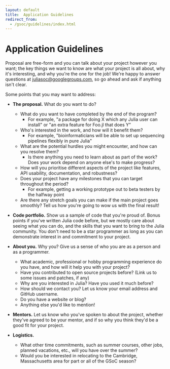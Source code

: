 ```yaml
---
layout: default
title:  Application Guidelines
redirect_from:
  - /gsoc/guidelines/index.html
---
```


# Application Guidelines

Proposal are free-form and you can talk about your project however you want; the key things we want to know are what your project is all about, why it's interesting, and why you're the one for the job! We're happy to answer questions at juliasoc@googlegroups.com, so go ahead and ask if anything isn't clear.

Some points that you may want to address:

* **The proposal.** What do you want to do?
  - What do you want to have completed by the end of the program?
    - For example, "a package for doing X which any Julia user can install" or "an extra feature for Foo.jl that does Y"
  - Who's interested in the work, and how will it benefit them?
    - For example, "bioinformaticians will be able to set up sequencing pipelines flexibly in pure Julia"
  - What are the potential hurdles you might encounter, and how can you resolve them?
    - Is there anything you need to learn about as part of the work? Does your work depend on anyone else's to make progress?
  - How will you prioritise different aspects of the project like features, API usability, documentation, and robustness?
  - Does your project have any milestones that you can target throughout the period?
    - For example, getting a working prototype out to beta testers by the halfway point
  - Are there any stretch goals you can make if the main project goes smoothly? Tell us how you're going to wow us with the final result!

* **Code portfolio.** Show us a sample of code that you're proud of. Bonus points if you've written Julia code before, but we mostly care about seeing what you can do, and the skills that you want to bring to the Julia community. You don't need to be a star programmer as long as you can demonstrate interest in and commitment to your project.

* **About you.** Why you? Give us a sense of who you are as a person and as a programmer.
  - What academic, professional or hobby programming experience do you have, and how will it help you with your project?
  - Have you contributed to open source projects before? (Link us to some issues and patches, if any)
  - Why are you interested in Julia? Have you used it much before?
  - How should we contact you? Let us know your email address and GitHub username.
  - Do you have a website or blog?
  - Anything else you'd like to mention!

* **Mentors.** Let us know who you've spoken to about the project, whether they've agreed to be your mentor, and if so why you think they'd be a good fit for your project.

* **Logistics.**
  - What other time commitments, such as summer courses, other jobs, planned vacations, etc., will you have over the summer?
  - Would you be interested in relocating to the Cambridge, Massachusetts area for part or all of the GSoC season?
